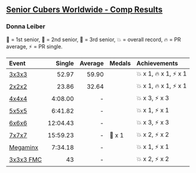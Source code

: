 <style>table {white-space: nowrap;}</style>

## [Senior Cubers Worldwide - Comp Results](/scw-comp/results/)
### Donna Leiber

🥇 = 1st senior, 🥈 = 2nd senior, 🥉 = 3rd senior, 💥 = overall record, 🔥 = PR average, ⚡ = PR single.

| Event | Single | Average | Medals | Achievements|
| :-- | --: | --: | :-- | :-- |
| [3x3x3](donna_leiber/333.md) | 52.97 | 59.90 |  | 💥 x 1, 🔥 x 1, ⚡ x 1 |
| [2x2x2](donna_leiber/222.md) | 23.86 | 32.64 |  | 💥 x 1, 🔥 x 1, ⚡ x 1 |
| [4x4x4](donna_leiber/444.md) | 4:08.00 | - |  | 💥 x 3, ⚡ x 3 |
| [5x5x5](donna_leiber/555.md) | 6:41.82 | - |  | 💥 x 1, ⚡ x 1 |
| [6x6x6](donna_leiber/666.md) | 12:04.43 | - |  | 💥 x 3, ⚡ x 3 |
| [7x7x7](donna_leiber/777.md) | 15:59.23 | - | 🥉 x 1 | 💥 x 2, ⚡ x 2 |
| [Megaminx](donna_leiber/minx.md) | 7:34.18 | - |  | 💥 x 1, ⚡ x 1 |
| [3x3x3 FMC](donna_leiber/333fm.md) | 43 | - |  | 💥 x 2, ⚡ x 2 |

<!-- Global site tag (gtag.js) - Google Analytics -->
<script async src="https://www.googletagmanager.com/gtag/js?id=UA-86348435-3"></script>
<script>window.dataLayer = window.dataLayer || []; function gtag() {dataLayer.push(arguments);} gtag('js', new Date()); gtag('config', 'UA-86348435-3');</script>
